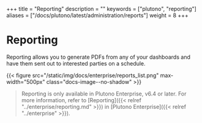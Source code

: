 +++
title = "Reporting"
description = ""
keywords = ["plutono", "reporting"]
aliases = ["/docs/plutono/latest/administration/reports"]
weight = 8
+++

# Reporting

Reporting allows you to generate PDFs from any of your dashboards and have them sent out to interested parties on a schedule.

{{< figure src="/static/img/docs/enterprise/reports_list.png" max-width="500px" class="docs-image--no-shadow" >}}

> Reporting is only available in Plutono Enterprise, v6.4 or later. For more information, refer to [Reporting]({{< relref "../enterprise/reporting.md" >}}) in [Plutono Enterprise]({{< relref "../enterprise" >}}).
